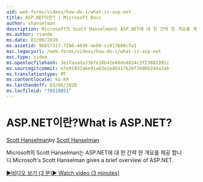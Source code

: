 ```yaml
---
uid: web-forms/videos/how-do-i/what-is-asp-net
title: ASP.NET이란? | Microsoft Docs
author: shanselman
description: Microsoft의 Scott Hanselman는 ASP.NET에 대 한 간략 한 개요를 제공 합니다.
ms.author: riande
ms.date: 03/09/2010
ms.assetid: 96b57317-72b6-4699-ae60-cc917688cfa1
msc.legacyurl: /web-forms/videos/how-do-i/what-is-asp-net
msc.type: video
ms.openlocfilehash: 3e1faaada336fe18b42e48de4824c3f23881392c
ms.sourcegitcommit: e7e91932a6e91a63e2e46417626f39d6b244a3ab
ms.translationtype: MT
ms.contentlocale: ko-KR
ms.lasthandoff: 03/06/2020
ms.locfileid: "78519851"
---
```

# <a name="what-is-aspnet"></a><span data-ttu-id="4939b-104">ASP.NET이란?</span><span class="sxs-lookup"><span data-stu-id="4939b-104">What is ASP.NET?</span></span>

<span data-ttu-id="4939b-105">[Scott Hanselman](https://github.com/shanselman)</span><span class="sxs-lookup"><span data-stu-id="4939b-105">by [Scott Hanselman](https://github.com/shanselman)</span></span>

<span data-ttu-id="4939b-106">Microsoft의 Scott Hanselman는 ASP.NET에 대 한 간략 한 개요를 제공 합니다.</span><span class="sxs-lookup"><span data-stu-id="4939b-106">Microsoft's Scott Hanselman gives a brief overview of ASP.NET.</span></span>

[<span data-ttu-id="4939b-107">&#9654;비디오 보기 (3 분)</span><span class="sxs-lookup"><span data-stu-id="4939b-107">&#9654; Watch video (3 minutes)</span></span>](https://channel9.msdn.com/Blogs/ASP-NET-Site-Videos/what-is-asp-net)
